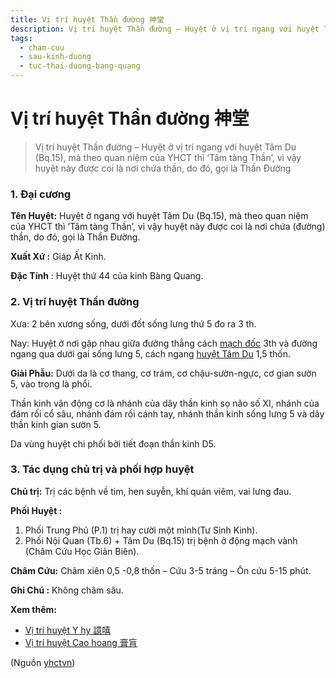 ```yaml
---
title: Vị trí huyệt Thần đường 神堂
description: Vị trí huyệt Thần đường – Huyệt ở vị trí ngang với huyệt Tâm Du (Bq.15), mà theo quan niệm của YHCT thì ‘Tâm tàng Thần’, vì vậy huyệt này được coi là nơi chứa thần, do đó, gọi là Thần Đường
tags:
  - cham-cuu
  - sau-kinh-duong
  - tuc-thai-duong-bang-quang
---
```


# Vị trí huyệt Thần đường 神堂 

> Vị trí huyệt Thần đường – Huyệt ở vị trí ngang với huyệt Tâm Du (Bq.15), mà theo quan niệm của YHCT thì ‘Tâm tàng Thần’, vì vậy huyệt này được coi là nơi chứa thần, do đó, gọi là Thần Đường

### 1. Đại cương

**Tên Huyệt:** Huyệt ở ngang với huyệt Tâm Du (Bq.15), mà theo quan niệm của YHCT thì ‘Tâm tàng Thần’, vì vậy huyệt này được coi là nơi chứa (đường) thần, do đó, gọi là Thần Đường.

**Xuất Xứ :** Giáp Ất Kinh.

**Đặc Tính** : Huyệt thứ 44 của kinh Bàng Quang.

### 2. Vị trí huyệt Thần đường

Xưa: 2 bên xương sống, dưới đốt sống lưng thứ 5 đo ra 3 th.

Nay: Huyệt ở nơi gặp nhau giữa đường thẳng cách [mạch đốc](/yhctvn/dai-cuong-mach-doc) 3th và đường ngang qua dưới gai sống lưng 5, cách ngang [huyệt Tâm Du](/yhctvn/vi-tri-huyet-tam-du-%e5%bf%83%e4%bf%9e) 1,5 thốn.

**Giải Phẫu:** Dưới da là cơ thang, cơ trám, cơ chậu-sườn-ngực, cơ gian sườn 5, vào trong là phổi.

Thần kinh vận động cơ là nhánh của dây thần kinh sọ não số XI, nhánh của đám rối cổ sâu, nhánh đám rối cánh tay, nhánh thần kinh sống lưng 5 và dây thần kinh gian sườn 5.

Da vùng huyệt chi phối bởi tiết đoạn thần kinh D5.

### 3. Tác dụng chủ trị và phối hợp huyệt

**Chủ trị:** Trị các bệnh về tim, hen suyễn, khí quản viêm, vai lưng đau.

**Phối Huyệt :**

1. Phối Trung Phủ (P.1) trị hay cười một mình(Tư Sinh Kinh).
2. Phối Nội Quan (Tb.6) + Tâm Du (Bq.15) trị bệnh ở động mạch vành (Châm Cứu Học Giản Biên).

**Châm Cứu:** Châm xiên 0,5 -0,8 thốn – Cứu 3-5 tráng – Ôn cứu 5-15 phút.

**Ghi Chú :** Không châm sâu.

**Xem thêm:**

* [Vị trí huyệt Y hy 譩嘻](/yhctvn/vi-tri-huyet-y-hy-%e8%ad%a9%e5%98%bb)
* [Vị trí huyệt Cao hoang 膏肓](/yhctvn/vi-tri-huyet-cao-hoang-%e8%86%8f%e8%82%93)

(Nguồn <a href="https://yhctvn.com/vi-tri-huyet-than-duong-神堂/" target="_blank">yhctvn</a>)
